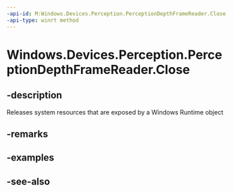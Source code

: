 ----api-id: M:Windows.Devices.Perception.PerceptionDepthFrameReader.Close
-api-type: winrt method
---<!-- Method syntaxpublic void Close()--># Windows.Devices.Perception.PerceptionDepthFrameReader.Close## -descriptionReleases system resources that are exposed by a Windows Runtime object## -remarks## -examples## -see-also
